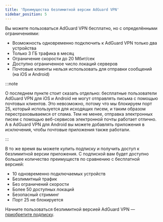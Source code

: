 ```yaml
---
title: 'Преимущества безлимитной версии AdGuard VPN'
sidebar_position: 5
---
```


Вы можете пользоваться AdGuard VPN бесплатно, но с определёнными ограничениями:

- Возможность одновременно подключить к AdGuard VPN только два устройства
- Только 3 ГБ трафика в месяц
- Ограничение скорости до 20 Мбит/сек
- Доступно ограниченное число локаций серверов
- Почтовые клиенты нельзя использовать для отправки сообщений (на iOS и Android)

:::note

О последнем пункте стоит сказать отдельно: бесплатные пользователи AdGuard VPN для iOS и Android не могут отправлять письма с помощью почтовых клиентов. Это невозможно, потому что мы блокируем порт 25, который используется для исходящих писем, и таким образом перестраховываемся от спама. Тем не менее, отправка электронных писем с помощью веб-сервисов электронной почты работает отлично. А в AdGuard VPN для Android вы можете добавлять приложения в исключения, чтобы почтовые приложения также работали.

:::

В то же время вы можете купить подписку и получить доступ к безлимитной версии приложения. С подпиской вам будет доступно большее количество преимуществ по сравнению с бесплатной версией:

- 10 одновременно подключаемых устройств
- Безлимитный трафик
- Без ограничений скорости
- Более 50 доступных локаций
- Безопасный стриминг
- Порт 25 не блокируется

Начните пользоваться безлимитной версией AdGuard VPN — [приобретите подписку](/general/subscription).
